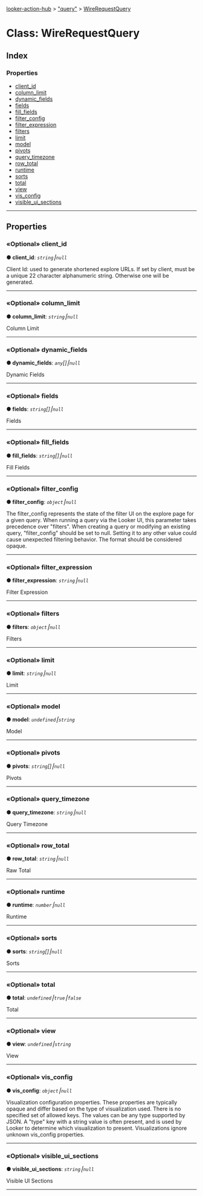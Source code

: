 [looker-action-hub](../README.md) > ["query"](../modules/_query_.md) > [WireRequestQuery](../classes/_query_.wirerequestquery.md)



# Class: WireRequestQuery

## Index

### Properties

* [client_id](_query_.wirerequestquery.md#client_id)
* [column_limit](_query_.wirerequestquery.md#column_limit)
* [dynamic_fields](_query_.wirerequestquery.md#dynamic_fields)
* [fields](_query_.wirerequestquery.md#fields)
* [fill_fields](_query_.wirerequestquery.md#fill_fields)
* [filter_config](_query_.wirerequestquery.md#filter_config)
* [filter_expression](_query_.wirerequestquery.md#filter_expression)
* [filters](_query_.wirerequestquery.md#filters)
* [limit](_query_.wirerequestquery.md#limit)
* [model](_query_.wirerequestquery.md#model)
* [pivots](_query_.wirerequestquery.md#pivots)
* [query_timezone](_query_.wirerequestquery.md#query_timezone)
* [row_total](_query_.wirerequestquery.md#row_total)
* [runtime](_query_.wirerequestquery.md#runtime)
* [sorts](_query_.wirerequestquery.md#sorts)
* [total](_query_.wirerequestquery.md#total)
* [view](_query_.wirerequestquery.md#view)
* [vis_config](_query_.wirerequestquery.md#vis_config)
* [visible_ui_sections](_query_.wirerequestquery.md#visible_ui_sections)



---
## Properties
<a id="client_id"></a>

### «Optional» client_id

**●  client_id**:  *`string`⎮`null`* 




Client Id: used to generate shortened explore URLs. If set by client, must be a unique 22 character alphanumeric string. Otherwise one will be generated.




___

<a id="column_limit"></a>

### «Optional» column_limit

**●  column_limit**:  *`string`⎮`null`* 




Column Limit




___

<a id="dynamic_fields"></a>

### «Optional» dynamic_fields

**●  dynamic_fields**:  *`any`[]⎮`null`* 




Dynamic Fields




___

<a id="fields"></a>

### «Optional» fields

**●  fields**:  *`string`[]⎮`null`* 




Fields




___

<a id="fill_fields"></a>

### «Optional» fill_fields

**●  fill_fields**:  *`string`[]⎮`null`* 




Fill Fields




___

<a id="filter_config"></a>

### «Optional» filter_config

**●  filter_config**:  *`object`⎮`null`* 




The filter_config represents the state of the filter UI on the explore page for a given query. When running a query via the Looker UI, this parameter takes precedence over "filters". When creating a query or modifying an existing query, "filter_config" should be set to null. Setting it to any other value could cause unexpected filtering behavior. The format should be considered opaque.




___

<a id="filter_expression"></a>

### «Optional» filter_expression

**●  filter_expression**:  *`string`⎮`null`* 




Filter Expression




___

<a id="filters"></a>

### «Optional» filters

**●  filters**:  *`object`⎮`null`* 




Filters




___

<a id="limit"></a>

### «Optional» limit

**●  limit**:  *`string`⎮`null`* 




Limit




___

<a id="model"></a>

### «Optional» model

**●  model**:  *`undefined`⎮`string`* 




Model




___

<a id="pivots"></a>

### «Optional» pivots

**●  pivots**:  *`string`[]⎮`null`* 




Pivots




___

<a id="query_timezone"></a>

### «Optional» query_timezone

**●  query_timezone**:  *`string`⎮`null`* 




Query Timezone




___

<a id="row_total"></a>

### «Optional» row_total

**●  row_total**:  *`string`⎮`null`* 




Raw Total




___

<a id="runtime"></a>

### «Optional» runtime

**●  runtime**:  *`number`⎮`null`* 




Runtime




___

<a id="sorts"></a>

### «Optional» sorts

**●  sorts**:  *`string`[]⎮`null`* 




Sorts




___

<a id="total"></a>

### «Optional» total

**●  total**:  *`undefined`⎮`true`⎮`false`* 




Total




___

<a id="view"></a>

### «Optional» view

**●  view**:  *`undefined`⎮`string`* 




View




___

<a id="vis_config"></a>

### «Optional» vis_config

**●  vis_config**:  *`object`⎮`null`* 




Visualization configuration properties. These properties are typically opaque and differ based on the type of visualization used. There is no specified set of allowed keys. The values can be any type supported by JSON. A "type" key with a string value is often present, and is used by Looker to determine which visualization to present. Visualizations ignore unknown vis_config properties.




___

<a id="visible_ui_sections"></a>

### «Optional» visible_ui_sections

**●  visible_ui_sections**:  *`string`⎮`null`* 




Visible UI Sections




___


